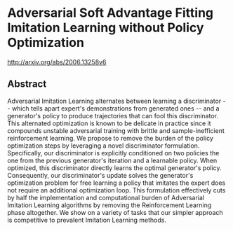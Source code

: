 # Adversarial Soft Advantage Fitting Imitation Learning without Policy Optimization
http://arxiv.org/abs/2006.13258v6
## Abstract
Adversarial Imitation Learning alternates between learning a discriminator -- which tells apart expert's demonstrations from generated ones -- and a generator's policy to produce trajectories that can fool this discriminator. This alternated optimization is known to be delicate in practice since it compounds unstable adversarial training with brittle and sample-inefficient reinforcement learning. We propose to remove the burden of the policy optimization steps by leveraging a novel discriminator formulation. Specifically, our discriminator is explicitly conditioned on two policies the one from the previous generator's iteration and a learnable policy. When optimized, this discriminator directly learns the optimal generator's policy. Consequently, our discriminator's update solves the generator's optimization problem for free learning a policy that imitates the expert does not require an additional optimization loop. This formulation effectively cuts by half the implementation and computational burden of Adversarial Imitation Learning algorithms by removing the Reinforcement Learning phase altogether. We show on a variety of tasks that our simpler approach is competitive to prevalent Imitation Learning methods.